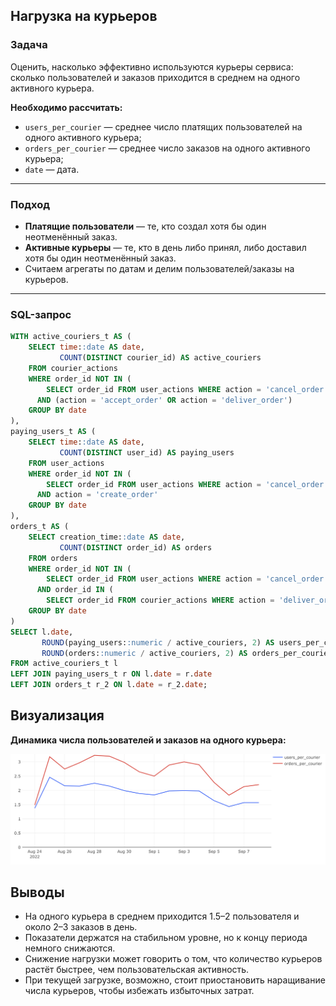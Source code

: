 ## Нагрузка на курьеров

### Задача

Оценить, насколько эффективно используются курьеры сервиса: сколько пользователей и заказов приходится в среднем на одного активного курьера.

**Необходимо рассчитать:**

- `users_per_courier` — среднее число платящих пользователей на одного активного курьера;
- `orders_per_courier` — среднее число заказов на одного активного курьера;
- `date` — дата.

---

### Подход

- **Платящие пользователи** — те, кто создал хотя бы один неотменённый заказ.
- **Активные курьеры** — те, кто в день либо принял, либо доставил хотя бы один неотменённый заказ.
- Считаем агрегаты по датам и делим пользователей/заказы на курьеров.

---

### SQL-запрос

```sql
WITH active_couriers_t AS (
    SELECT time::date AS date,
           COUNT(DISTINCT courier_id) AS active_couriers
    FROM courier_actions
    WHERE order_id NOT IN (
        SELECT order_id FROM user_actions WHERE action = 'cancel_order')
      AND (action = 'accept_order' OR action = 'deliver_order')
    GROUP BY date
),
paying_users_t AS (
    SELECT time::date AS date,
           COUNT(DISTINCT user_id) AS paying_users
    FROM user_actions
    WHERE order_id NOT IN (
        SELECT order_id FROM user_actions WHERE action = 'cancel_order')
      AND action = 'create_order'
    GROUP BY date
),
orders_t AS (
    SELECT creation_time::date AS date,
           COUNT(DISTINCT order_id) AS orders
    FROM orders
    WHERE order_id NOT IN (
        SELECT order_id FROM user_actions WHERE action = 'cancel_order')
      AND order_id IN (
        SELECT order_id FROM courier_actions WHERE action = 'deliver_order')
    GROUP BY date
)
SELECT l.date,
       ROUND(paying_users::numeric / active_couriers, 2) AS users_per_courier,
       ROUND(orders::numeric / active_couriers, 2) AS orders_per_courier
FROM active_couriers_t l
LEFT JOIN paying_users_t r ON l.date = r.date
LEFT JOIN orders_t r_2 ON l.date = r_2.date;
```
## Визуализация

**Динамика числа пользователей и заказов на одного курьера:**

![Динамика числа пользователей и заказов на одного курьера](../img/task_6_viz.png)

## Выводы

- На одного курьера в среднем приходится 1.5–2 пользователя и около 2–3 заказов в день.
- Показатели держатся на стабильном уровне, но к концу периода немного снижаются.
- Снижение нагрузки может говорить о том, что количество курьеров растёт быстрее, чем пользовательская активность. 
- При текущей загрузке, возможно, стоит приостановить наращивание числа курьеров, чтобы избежать избыточных затрат.
